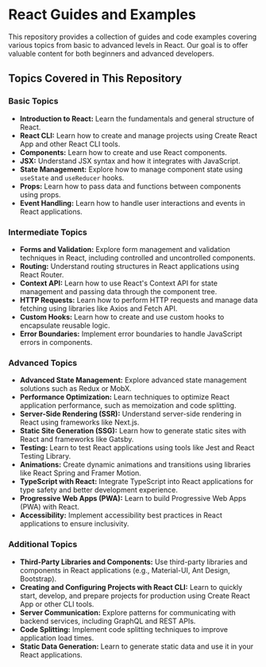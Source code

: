 # React Guides and Examples

This repository provides a collection of guides and code examples covering various topics from basic to advanced levels in React. Our goal is to offer valuable content for both beginners and advanced developers.

## Topics Covered in This Repository

### Basic Topics
- **Introduction to React:** Learn the fundamentals and general structure of React.
- **React CLI:** Learn how to create and manage projects using Create React App and other React CLI tools.
- **Components:** Learn how to create and use React components.
- **JSX:** Understand JSX syntax and how it integrates with JavaScript.
- **State Management:** Explore how to manage component state using `useState` and `useReducer` hooks.
- **Props:** Learn how to pass data and functions between components using props.
- **Event Handling:** Learn how to handle user interactions and events in React applications.

### Intermediate Topics
- **Forms and Validation:** Explore form management and validation techniques in React, including controlled and uncontrolled components.
- **Routing:** Understand routing structures in React applications using React Router.
- **Context API:** Learn how to use React's Context API for state management and passing data through the component tree.
- **HTTP Requests:** Learn how to perform HTTP requests and manage data fetching using libraries like Axios and Fetch API.
- **Custom Hooks:** Learn how to create and use custom hooks to encapsulate reusable logic.
- **Error Boundaries:** Implement error boundaries to handle JavaScript errors in components.

### Advanced Topics
- **Advanced State Management:** Explore advanced state management solutions such as Redux or MobX.
- **Performance Optimization:** Learn techniques to optimize React application performance, such as memoization and code splitting.
- **Server-Side Rendering (SSR):** Understand server-side rendering in React using frameworks like Next.js.
- **Static Site Generation (SSG):** Learn how to generate static sites with React and frameworks like Gatsby.
- **Testing:** Learn to test React applications using tools like Jest and React Testing Library.
- **Animations:** Create dynamic animations and transitions using libraries like React Spring and Framer Motion.
- **TypeScript with React:** Integrate TypeScript into React applications for type safety and better development experience.
- **Progressive Web Apps (PWA):** Learn to build Progressive Web Apps (PWA) with React.
- **Accessibility:** Implement accessibility best practices in React applications to ensure inclusivity.

### Additional Topics
- **Third-Party Libraries and Components:** Use third-party libraries and components in React applications (e.g., Material-UI, Ant Design, Bootstrap).
- **Creating and Configuring Projects with React CLI:** Learn to quickly start, develop, and prepare projects for production using Create React App or other CLI tools.
- **Server Communication:** Explore patterns for communicating with backend services, including GraphQL and REST APIs.
- **Code Splitting:** Implement code splitting techniques to improve application load times.
- **Static Data Generation:** Learn to generate static data and use it in your React applications.
